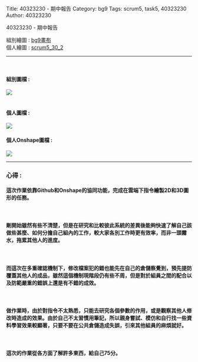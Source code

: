 Title: 40323230 - 期中報告
Category: bg9
Tags: scrum5, task5, 40323230
Author: 40323230

40323230 - 期中報告

<!-- PELICAN_END_SUMMARY -->

組別繪圖 : <a href="http://2016spring-40323250.rhcloud.com/bg9/task2_homework">bg9畫布</a> 
</br>
個人繪圖 : <a href="http://2016spring-40323230.rhcloud.com/bg9/scrum5_30_2">scrum5_30_2</a> 
<hr>
</br>
<h4>組別圖檔 :</h4> 
<img src="./../files/bg9/bg9.png">
</br>
</br>
<h4>個人圖檔 : </h4>
<img src="./../files/bg9/30_2.png">
</br>
<h4>個人Onshape圖檔 : </h4>
<img src="./../files/bg9/30_3.png">
<script src="https://embed.github.com/view/3d/40323250/bg9_cdw2/gh-pages/files/bg9/40323230.stl"></script>
</br>
<hr>
<h3>心得 :</h3>
<h4>這次作業依靠Github和Onshape的協同功能，完成在雲端下指令繪製2D和3D圖形的任務。</h4>
</br>
<h4>剛開始雖然有些不清楚，但是在研究和比較彼此系統的差異後能夠快速了解自己該做些甚麼、如何分擔自己組內的工作，較大家各別工作時更有效率，而非一頭霧水，拖累其他人的進度。</h4>
</br>
<h4>而這次在多重確認機制下，修改檔案犯的錯也能先在自己的倉儲察覺到，預先提防覆蓋其他人的成品，雖然這個機制現階段仍有些不周，但是對於組員之間的配合以及防範嚴重的錯誤上還是有不錯的成效。</h4>
</br>
<h4>做作業時，由於對指令不太熟悉，只能去研究各個參數的作用，或是觀察其他人修改時造成的效果。由於自己不太習慣用筆記，所以親身嘗試、模仿和自行找一些資料學習效果較顯著，只要不要在公共倉儲造成失誤，引來其他組員的麻煩就好。</h4>
</br>
<h4>這次的作業從各方面了解許多東西，給自己75分。</h4>

